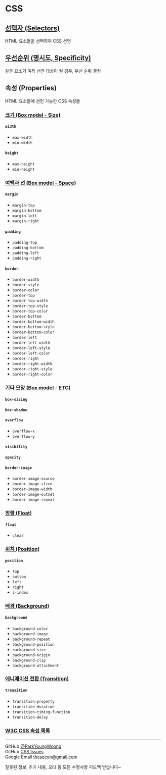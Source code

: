 # CSS

## [선택자 (Selectors)](https://github.com/ParkYoungWoong/CSS/blob/master/css_selectors.md)

HTML 요소들을 선택하여 CSS 선언

## [우선순위 (명시도, Specificity)](https://github.com/ParkYoungWoong/CSS/blob/master/css_specificity.md)

같은 요소가 여러 선언 대상이 될 경우, 우선 순위 결정

## 속성 (Properties)

HTML 요소들에 선언 가능한 CSS 속성들

### [크기 (Box model - Size)](https://github.com/ParkYoungWoong/CSS/blob/master/properties/box_model_size.md)

#### `width`

- `max-width`
- `min-width`

#### `height`

- `max-height`
- `min-height`

### [여백과 선 (Box model - Space)](https://github.com/ParkYoungWoong/CSS/blob/master/properties/box_model_space.md)

#### `margin`

- `margin-top`
- `margin-bottom`
- `margin-left`
- `margin-right`

#### `padding`

- `padding-top`
- `padding-bottom`
- `padding-left`
- `padding-right`

#### `border`

- `border-width`
- `border-style`
- `border-color`
- `border-top`
- `border-top-width`
- `border-top-style`
- `border-top-color`
- `border-bottom`
- `border-bottom-width`
- `border-bottom-style`
- `border-bottom-color`
- `border-left`
- `border-left-width`
- `border-left-style`
- `border-left-color`
- `border-right`
- `border-right-width`
- `border-right-style`
- `border-right-color`

### [기타 모양 (Box model - ETC)](https://github.com/ParkYoungWoong/CSS/blob/master/properties/box_model_etc.md)

#### `box-sizing`

#### `box-shadow`

#### `overflow`

- `overflow-x`
- `overflow-y`

#### `visibility`

#### `opacity`

#### `border-image`

- `border-image-source`
- `border-image-slice`
- `border-image-width`
- `border-image-outset`
- `border-image-repeat`

### [정렬 (Float)](https://github.com/ParkYoungWoong/CSS/blob/master/properties/float.md)

#### `float`

- `clear`

### [위치 (Position)](https://github.com/ParkYoungWoong/CSS/blob/master/properties/position.md)

#### `position`

- `top`
- `bottom`
- `left`
- `right`
- `z-index`

### [배경 (Background)](https://github.com/ParkYoungWoong/CSS/blob/master/properties/background.md)

#### `background`  

- `background-color`
- `background-image`
- `background-repeat`
- `background-position`
- `background-size`
- `background-origin`
- `background-clip`
- `background-attachment`

### [애니메이션 전환 (Transition)](https://github.com/ParkYoungWoong/CSS/blob/master/properties/transition.md)

#### `transition`

- `transition-property`
- `transition-duration`
- `transition-timing-function`
- `transition-delay`

### [W3C CSS 속성 목록](https://www.w3.org/Style/CSS/all-properties.en.html)

---

GitHub [@ParkYoungWoong](https://github.com/ParkYoungWoong)  
GitHub [CSS Issues](https://github.com/ParkYoungWoong/CSS/issues/new)  
Google Email [thesecon@gmail.com](mail.google.com)

잘못된 정보, 추가 내용, 오타 등 모든 수정사항 피드백 받습니다~
